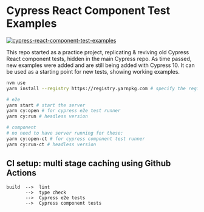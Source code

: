 # Cypress React Component Test Examples

[![cypress-react-component-test-examples](https://img.shields.io/endpoint?url=https://dashboard.cypress.io/badge/detailed/62pyqm/master&style=flat&logo=cypress)](https://dashboard.cypress.io/projects/62pyqm/runs)

This repo started as a practice project, replicating & reviving old Cypress React component tests, hidden in the main Cypress repo.
As time passed, new examples were added and are still being added with Cypress 10. It can be used as a starting point for new tests, showing working examples.

```bash
nvm use
yarn install --registry https://registry.yarnpkg.com # specify the registry in case you are using a proprietary one

# e2e
yarn start # start the server
yarn cy:open # for cypress e2e test runner
yarn cy:run # headless version

# component
# no need to have server running for these:
yarn cy:open-ct # for cypress component test runner
yarn cy:run-ct # headless version
```

## CI setup: multi stage caching using Github Actions

```
build  -->  lint
       -->  type check
       -->  Cypress e2e tests
       -->  Cypress component tests
```
